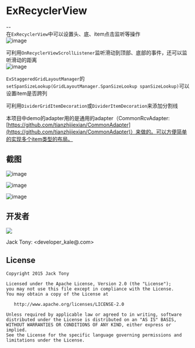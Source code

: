 # ExRecyclerView  
--  
在`ExRecyclerView`中可以设置头、底、item点击监听等操作  
![image](./demoPic/recyclerView.png)  

可利用`OnRecyclerViewScrollListener`监听滑动到顶部、底部的事件，还可以监听滑动的距离    
![image](./demoPic/scrollListener.png)  

`ExStaggeredGridLayoutManager`的  
`setSpanSizeLookup(GridLayoutManager.SpanSizeLookup spanSizeLookup)`可以设置item是否跨列  

可利用`DividerGridItemDecoration`或`DividerItemDecoration`来添加分割线  

本项目中demo的adapter用的是通用的adapter（CommonRcvAdapter:[https://github.com/tianzhijiexian/CommonAdapter](https://github.com/tianzhijiexian/CommonAdapter)）来做的。可以方便简单的实现多个item类型的布局。

## 截图  
![image](./demoPic/demo01.png)  
   
![image](./demoPic/demo02.png)  

![image](./demoPic/demo03.png)  


## 开发者
![](https://avatars3.githubusercontent.com/u/9552155?v=3&s=460) 

Jack Tony: <developer_kale@.com>  


## License

    Copyright 2015 Jack Tony

    Licensed under the Apache License, Version 2.0 (the "License");
    you may not use this file except in compliance with the License.
    You may obtain a copy of the License at

       http://www.apache.org/licenses/LICENSE-2.0

    Unless required by applicable law or agreed to in writing, software
    distributed under the License is distributed on an "AS IS" BASIS,
    WITHOUT WARRANTIES OR CONDITIONS OF ANY KIND, either express or implied.
    See the License for the specific language governing permissions and
    limitations under the License.

 